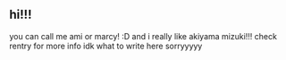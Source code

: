 hi!!! 
--
you can call me ami or marcy! :D and i really like akiyama mizuki!!! check rentry for more info idk what to write here sorryyyyy

